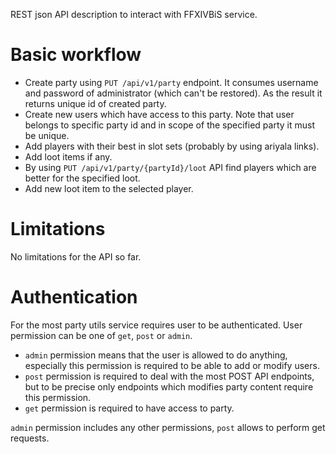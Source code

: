 REST json API description to interact with FFXIVBiS service.

# Basic workflow

* Create party using `PUT /api/v1/party` endpoint. It consumes username and password of administrator (which can't be restored). As the result it returns unique id of created party.
* Create new users which have access to this party. Note that user belongs to specific party id and in scope of the specified party it must be unique.
* Add players with their best in slot sets (probably by using ariyala links).
* Add loot items if any.
* By using `PUT /api/v1/party/{partyId}/loot` API find players which are better for the specified loot.
* Add new loot item to the selected player.

# Limitations

No limitations for the API so far.

# Authentication

For the most party utils service requires user to be authenticated. User permission can be one of `get`, `post` or `admin`.

* `admin` permission means that the user is allowed to do anything, especially this permission is required to be able to add or modify users.
* `post` permission is required to deal with the most POST API endpoints, but to be precise only endpoints which modifies party content require this permission.
* `get` permission is required to have access to party.

`admin` permission includes any other permissions, `post` allows to perform get requests.

<security-definitions />